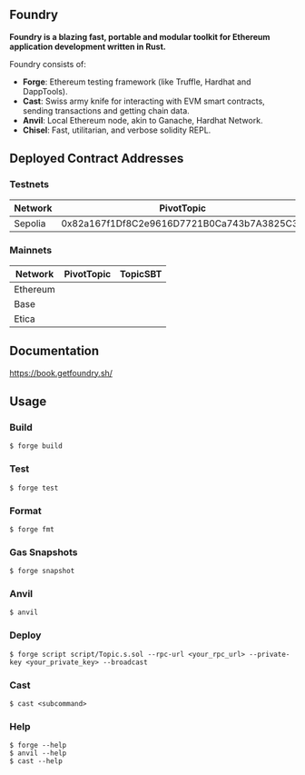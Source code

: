 ## Foundry

**Foundry is a blazing fast, portable and modular toolkit for Ethereum application development written in Rust.**

Foundry consists of:

-   **Forge**: Ethereum testing framework (like Truffle, Hardhat and DappTools).
-   **Cast**: Swiss army knife for interacting with EVM smart contracts, sending transactions and getting chain data.
-   **Anvil**: Local Ethereum node, akin to Ganache, Hardhat Network.
-   **Chisel**: Fast, utilitarian, and verbose solidity REPL.

## Deployed Contract Addresses

### Testnets

| Network | PivotTopic                                 | TopicSBT                                   | TopicERC20                                 |
| ------- | ------------------------------------------ | ------------------------------------------ | ------------------------------------------ |
| Sepolia | 0x82a167f1Df8C2e9616D7721B0Ca743b7A3825C38 | 0x03cfCbF3F5EdEAb5b243264319b8869d0862ccCe | 0x83F3c5020Ef0f44C8Ef4993124740D3fe8D1470C |

### Mainnets

| Network  | PivotTopic | TopicSBT |
| -------- | ---------- | -------- |
| Ethereum |            |          |
| Base     |            |          |
| Etica    |            |          |

## Documentation

https://book.getfoundry.sh/

## Usage

### Build

```shell
$ forge build
```

### Test

```shell
$ forge test
```

### Format

```shell
$ forge fmt
```

### Gas Snapshots

```shell
$ forge snapshot
```

### Anvil

```shell
$ anvil
```

### Deploy

```shell
$ forge script script/Topic.s.sol --rpc-url <your_rpc_url> --private-key <your_private_key> --broadcast
```

### Cast

```shell
$ cast <subcommand>
```

### Help

```shell
$ forge --help
$ anvil --help
$ cast --help
```
